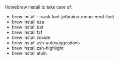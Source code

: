 Homebrew install to take care of:
  - brew install --cask font-jetbrains-mono-nerd-font
  - brew install eza
  - brew install bat
  - brew install fzf
  - brew install zoxide
  - brew install zsh-autosuggestions
  - brew install zsh-highlight
  - brew install atuin

